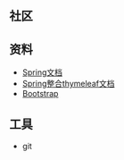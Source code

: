 ## 社区

## 资料
+ [Spring文档](https://spring.io/guides)
+ [Spring整合thymeleaf文档](https://spring.io/guides/gs/serving-web-content/)
+ [Bootstrap](https://v3.bootcss.com/getting-started/#download)

## 工具
+ git
